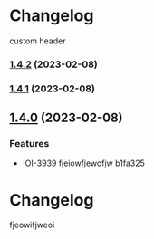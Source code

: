# Changelog
  custom header

### [1.4.2](///compare/v1.4.1...v1.4.2) (2023-02-08)

### [1.4.1](///compare/v1.4.0...v1.4.1) (2023-02-08)

## [1.4.0](///compare/v1.3.0...v1.4.0) (2023-02-08)


### Features

* IOI-3939 fjeiowfjewofjw b1fa325

# Changelog
  fjeowifjweoi
